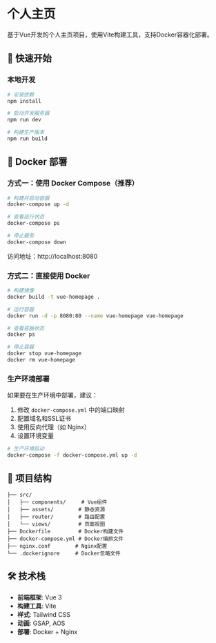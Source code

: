 # 个人主页

基于Vue开发的个人主页项目，使用Vite构建工具，支持Docker容器化部署。

## 🚀 快速开始

### 本地开发

```bash
# 安装依赖
npm install

# 启动开发服务器
npm run dev

# 构建生产版本
npm run build
```

## 🐳 Docker 部署

### 方式一：使用 Docker Compose（推荐）

```bash
# 构建并启动容器
docker-compose up -d

# 查看运行状态
docker-compose ps

# 停止服务
docker-compose down
```

访问地址：http://localhost:8080

### 方式二：直接使用 Docker

```bash
# 构建镜像
docker build -t vue-homepage .

# 运行容器
docker run -d -p 8080:80 --name vue-homepage vue-homepage

# 查看容器状态
docker ps

# 停止容器
docker stop vue-homepage
docker rm vue-homepage
```

### 生产环境部署

如果要在生产环境中部署，建议：

1. 修改 `docker-compose.yml` 中的端口映射
2. 配置域名和SSL证书
3. 使用反向代理（如 Nginx）
4. 设置环境变量

```bash
# 生产环境启动
docker-compose -f docker-compose.yml up -d
```

## 📁 项目结构

```
├── src/
│   ├── components/     # Vue组件
│   ├── assets/        # 静态资源
│   ├── router/        # 路由配置
│   └── views/         # 页面视图
├── Dockerfile         # Docker构建文件
├── docker-compose.yml # Docker编排文件
├── nginx.conf        # Nginx配置
└── .dockerignore     # Docker忽略文件
```

## 🛠 技术栈

- **前端框架**: Vue 3
- **构建工具**: Vite
- **样式**: Tailwind CSS
- **动画**: GSAP, AOS
- **部署**: Docker + Nginx

